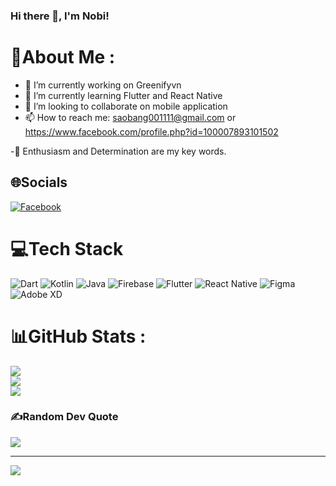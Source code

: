 ### Hi there 👋, I'm Nobi!

# 💫About Me :
- 🔭 I’m currently working on Greenifyvn
- 🌱 I’m currently learning Flutter and React Native
- 👯 I’m looking to collaborate on mobile application
- 📫 How to reach me: saobang001111@gmail.com or https://www.facebook.com/profile.php?id=100007893101502

-🌱 Enthusiasm and Determination are my key words.

## 🌐Socials
[![Facebook](https://img.shields.io/badge/Facebook-%231877F2.svg?logo=Facebook&logoColor=white)](https://facebook.com/https://www.facebook.com/profile.php?id=100007893101502) 

# 💻Tech Stack
![Dart](https://img.shields.io/badge/dart-%230175C2.svg?style=for-the-badge&logo=dart&logoColor=white) ![Kotlin](https://img.shields.io/badge/kotlin-%230095D5.svg?style=for-the-badge&logo=kotlin&logoColor=white) ![Java](https://img.shields.io/badge/java-%23ED8B00.svg?style=for-the-badge&logo=java&logoColor=white) ![Firebase](https://img.shields.io/badge/firebase-%23039BE5.svg?style=for-the-badge&logo=firebase) ![Flutter](https://img.shields.io/badge/Flutter-%2302569B.svg?style=for-the-badge&logo=Flutter&logoColor=white) ![React Native](https://img.shields.io/badge/react_native-%2320232a.svg?style=for-the-badge&logo=react&logoColor=%2361DAFB) 	![Figma](https://img.shields.io/badge/figma-%23F24E1E.svg?style=for-the-badge&logo=figma&logoColor=white) ![Adobe XD](https://img.shields.io/badge/Adobe%20XD-470137?style=for-the-badge&logo=Adobe%20XD&logoColor=#FF61F6)
# 📊GitHub Stats :
![](https://github-readme-stats.vercel.app/api?username=Nobi1202&theme=radical&hide_border=false&include_all_commits=false&count_private=false)<br/>
![](https://github-readme-streak-stats.herokuapp.com/?user=Nobi1202&theme=radical&hide_border=false)<br/>
![](https://github-readme-stats.vercel.app/api/top-langs/?username=Nobi1202&theme=radical&hide_border=false&include_all_commits=false&count_private=false&layout=compact)

### ✍️Random Dev Quote
![](https://quotes-github-readme.vercel.app/api?type=horizontal&theme=radical)

---
[![](https://visitcount.itsvg.in/api?id=Nobi1202&icon=0&color=0)](https://visitcount.itsvg.in)

